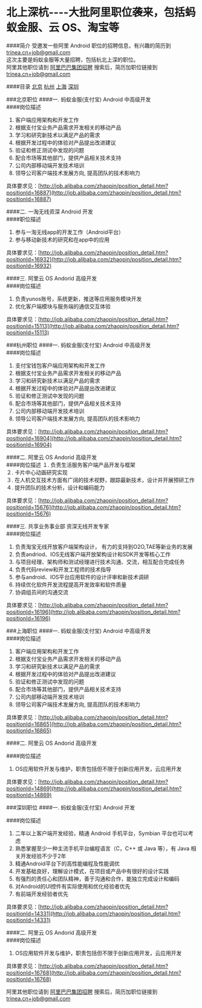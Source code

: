 北上深杭----大批阿里职位袭来，包括蚂蚁金服、云 OS、淘宝等
==========
####简介
受邀发一些阿里 Android 职位的招聘信息，有兴趣的简历到 [trinea.cn+job@gmail.com](mailto:trinea.cn+job@gmail.com)  
这次主要是蚂蚁金服等大量招聘，包括杭北上深的职位。  
阿里其他职位请到 [阿里巴巴集团招聘](http://job.alibaba.com/zhaopin/position_list.htm) 搜索后，简历加职位链接到 [trinea.cn+job@gmail.com](mailto:trinea.cn+job@gmail.com)   

####目录
[北京](http://www.codekk.com/jobs/detail/%E5%8C%97%E4%BA%AC/%E9%98%BF%E9%87%8C/Android%20%E5%BC%80%E5%8F%91) [杭州](http://www.codekk.com/jobs/detail/%E6%9D%AD%E5%B7%9E/%E9%98%BF%E9%87%8C/Android%20%E5%BC%80%E5%8F%91) [上海](http://www.codekk.com/jobs/detail/%E4%B8%8A%E6%B5%B7/%E9%98%BF%E9%87%8C/Android%20%E5%BC%80%E5%8F%91) [深圳](http://www.codekk.com/jobs/detail/%E6%B7%B1%E5%9C%B3/%E9%98%BF%E9%87%8C/%E6%94%AF%E4%BB%98%E5%AE%9D%20Android)  

###北京职位
####一. 蚂蚁金服(支付宝) Android 中高级开发  
####岗位描述
1. 客户端应用架构和开发工作  
2. 根据支付宝业务产品需求开发相关的移动产品  
3. 学习和研究新技术以满足产品的需求  
4. 根据开发过程中的体验对产品提出改进建议  
5. 验证和修正测试中发现的问题  
6. 配合市场等其他部门，提供产品相关技术支持  
7. 公司内部移动端开发技术培训  
8. 领导公司客户端技术发展方向, 提高团队的技术影响力  

具体要求见：[http://job.alibaba.com/zhaopin/position_detail.htm?positionId=16887](http://job.alibaba.com/zhaopin/position_detail.htm?positionId=16887)  

####二. 一淘无线资深 Android 开发  
####职位描述
1. 参与一淘无线app的开发工作（Android平台）  
2. 参与移动新技术的研究和在app中的应用  

具体要求见：[http://job.alibaba.com/zhaopin/position_detail.htm?positionId=16932](http://job.alibaba.com/zhaopin/position_detail.htm?positionId=16932)  

####三. 阿里云 OS Andorid 高级开发  
####岗位描述
1. 负责yunos账号，系统更新，推送等应用服务模块开发  
2. 优化客户端模块与服务端的通信交互体验  

具体要求见：[http://job.alibaba.com/zhaopin/position_detail.htm?positionId=15113](http://job.alibaba.com/zhaopin/position_detail.htm?positionId=15113)  

###杭州职位
####一. 蚂蚁金服(支付宝) Android 中高级开发  
####岗位描述
1. 支付宝钱包客户端应用架构和开发工作  
2. 根据支付宝业务产品需求开发相关的移动产品  
3. 学习和研究新技术以满足产品的需求  
4. 根据开发过程中的体验对产品提出改进建议  
5. 验证和修正测试中发现的问题  
6. 配合市场等其他部门，提供产品相关技术支持  
7. 公司内部移动端开发技术培训  
8. 领导公司客户端技术发展方向, 提高团队的技术影响力  

具体要求见：[http://job.alibaba.com/zhaopin/position_detail.htm?positionId=16904](http://job.alibaba.com/zhaopin/position_detail.htm?positionId=16904)  

####二. 阿里云 OS Andorid 高级开发  
####岗位描述
１. 负责生活服务客户端产品开发与框架  
２. 卡片中心动画研究实现  
３. 在人机交互技术方面有广阔的技术视野，跟踪最新技术，设计并开展预研工作  
４. 提升团队的技术分析，设计和编码能力  

具体要求见：[http://job.alibaba.com/zhaopin/position_detail.htm?positionId=15676](http://job.alibaba.com/zhaopin/position_detail.htm?positionId=15676)  

####三. 共享业务事业部 资深无线开发专家  
####岗位描述
1. 负责淘宝无线开放客户端架构设计， 有力的支持到O2O,TAE等新业务的发展  
2. 负责andriod、IOS无线客户端开放架构设计和SDK开发等核心工作  
3. 与项目经理、架构师和测试经理进行技术沟通、交流，相互配合完成任务  
4. 负责代码review和开发工程师的技术指导  
5. 参与android、IOS平台应用软件的设计评审和新技术调研  
6. 持续优化软件开发流程提高开发效率和软件质量  
7. 协调组员间的沟通交流  

具体要求见：[http://job.alibaba.com/zhaopin/position_detail.htm?positionId=16196](http://job.alibaba.com/zhaopin/position_detail.htm?positionId=16196)  

###上海职位
####一. 蚂蚁金服(支付宝) Android 中高级开发  
####岗位描述
1. 客户端应用架构和开发工作  
2. 根据支付宝业务产品需求开发相关的移动产品  
3. 学习和研究新技术以满足产品的需求  
4. 根据开发过程中的体验对产品提出改进建议  
5. 验证和修正测试中发现的问题  
6. 配合市场等其他部门，提供产品相关技术支持  
7. 公司内部移动端开发技术培训  
8. 领导公司客户端技术发展方向, 提高团队的技术影响力      

具体要求见：[http://job.alibaba.com/zhaopin/position_detail.htm?positionId=16865](http://job.alibaba.com/zhaopin/position_detail.htm?positionId=16865)  

####二. 阿里云 OS Andorid 高级开发  

####岗位描述
1. OS应用软件开发与维护，职责包括但不限于创新应用开发，云应用开发  

具体要求见：[http://job.alibaba.com/zhaopin/position_detail.htm?positionId=14869](http://job.alibaba.com/zhaopin/position_detail.htm?positionId=14869)  

###深圳职位
####一. 蚂蚁金服(支付宝) Android 开发  

####岗位描述
1. 二年以上客户端开发经验，精通 Android 手机平台，Symbian 平台也可以考虑  
2. 熟悉掌握至少一种主流手机平台编程语言（C，C++ 或 Java 等），有 Java 相关开发经验不少于2年  
3. 精通Android平台下的高性能编程及性能调优  
4. 开发基础良好，理解设计模式，在项目或产品中有很好的设计实践  
5. 有强烈的责任心和团队精神，善于沟通和合作，能独立完成设计和编码  
6. 对Android的UI控件有实际使用和优化经验者优先  
7. 有前端开发经验者优先  

具体要求见：[http://job.alibaba.com/zhaopin/position_detail.htm?positionId=14331](http://job.alibaba.com/zhaopin/position_detail.htm?positionId=14331)  

####二. 阿里云 OS Andorid 高级开发  
####岗位描述
1. OS应用软件开发与维护，职责包括但不限于创新应用开发，云应用开发  

具体要求见：[http://job.alibaba.com/zhaopin/position_detail.htm?positionId=16768](http://job.alibaba.com/zhaopin/position_detail.htm?positionId=16768)  

阿里其他职位请到 [阿里巴巴集团招聘](http://job.alibaba.com/zhaopin/position_list.htm) 搜索后，简历加职位链接到 [trinea.cn+job@gmail.com](mailto:trinea.cn+job@gmail.com)   
